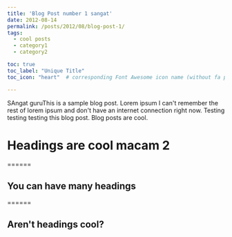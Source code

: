 ```yaml
---
title: 'Blog Post number 1 sangat'
date: 2012-08-14
permalink: /posts/2012/08/blog-post-1/
tags:
  - cool posts
  - category1
  - category2

toc: true
toc_label: "Unique Title"
toc_icon: "heart"  # corresponding Font Awesome icon name (without fa prefix)

---
```


SAngat guruThis is a sample blog post. Lorem ipsum I can't remember the rest of lorem ipsum and don't have an internet connection right now. Testing testing testing this blog post. Blog posts are cool.

# Headings are cool macam 2
======

## You can have many headings
======

Aren't headings cool?
------
